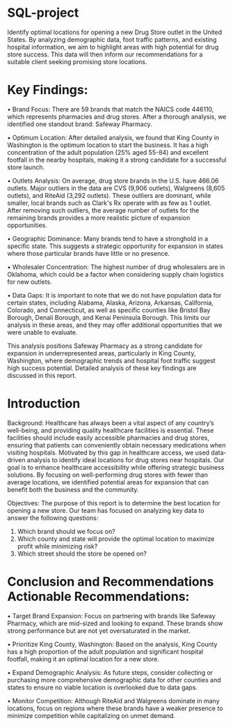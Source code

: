 # SQL-project
Identify optimal locations for opening a new Drug Store outlet in the United States. By analyzing demographic data, foot traffic patterns, and existing hospital information, we aim to highlight areas with high potential for drug store success. This data will then inform our recommendations for a suitable client seeking promising store locations.
# Key Findings:
• Brand Focus: There are 59 brands that match the NAICS code 446110, which represents pharmacies and drug stores. After a thorough analysis, we identified one standout brand: Safeway Pharmacy.

• Optimum Location: After detailed analysis, we found that King County in Washington is the optimum location to start the business. It has a high concentration of the adult population (25% aged 55-84) and excellent footfall in the nearby hospitals, making it a strong candidate for a successful store launch.

• Outlets Analysis: On average, drug store brands in the U.S. have 466.06 outlets. Major outliers in the data are CVS (9,906 outlets), Walgreens (8,605 outlets), and RiteAid (3,292 outlets). These outliers are dominant, while smaller, local brands such as Clark's Rx operate with as few as 1 outlet. After removing such outliers, the average number of outlets for the remaining brands provides a more realistic picture of expansion opportunities.

• Geographic Dominance: Many brands tend to have a stronghold in a specific state. This suggests a strategic opportunity for expansion in states where those particular brands have little or no presence.

• Wholesaler Concentration: The highest number of drug wholesalers are in Oklahoma, which could be a factor when considering supply chain logistics for new outlets.

• Data Gaps: It is important to note that we do not have population data for certain states, including Alabama, Alaska, Arizona, Arkansas, California, Colorado, and Connecticut, as well as specific counties like Bristol Bay Borough, Denali Borough, and Kenai Peninsula Borough. This limits our analysis in these areas, and they may offer additional opportunities that we were unable to evaluate.

This analysis positions Safeway Pharmacy as a strong candidate for expansion in underrepresented areas, particularly in King County, Washington, where demographic trends and
hospital foot traffic suggest high success potential. Detailed analysis of these key findings are discussed in this report.
# Introduction
Background:
Healthcare has always been a vital aspect of any country’s well-being, and providing quality healthcare facilities is essential. These facilities should include easily accessible pharmacies and drug stores, ensuring that patients can conveniently obtain necessary medications when visiting hospitals. Motivated by this gap in healthcare access, we used data-driven analysis to identify ideal locations for drug stores near hospitals. Our goal is to enhance healthcare accessibility while offering strategic business solutions. By focusing on well-performing drug stores with fewer than average locations, we identified potential areas for expansion that can benefit both the business and the community.

Objectives: 
The purpose of this report is to determine the best location for opening a new store. Our team has focused on analyzing key data to answer the following questions:
1. Which brand should we focus on?
2. Which county and state will provide the optimal location to maximize profit while
minimizing risk?
3. Which street should the store be opened on?

# Conclusion and Recommendations Actionable Recommendations:
• Target Brand Expansion: Focus on partnering with brands like Safeway Pharmacy, which are mid-sized and looking to expand. These brands show strong performance but are not yet oversaturated in the market.

• Prioritize King County, Washington: Based on the analysis, King County has a high proportion of the adult population and significant hospital footfall, making it an optimal location for a new store.

• Expand Demographic Analysis: As future steps, consider collecting or purchasing more comprehensive demographic data for other counties and states to ensure no viable location is overlooked due to data gaps.

• Monitor Competition: Although RiteAid and Walgreens dominate in many locations, focus on regions where these brands have a weaker presence to minimize competition while capitalizing on unmet demand.
